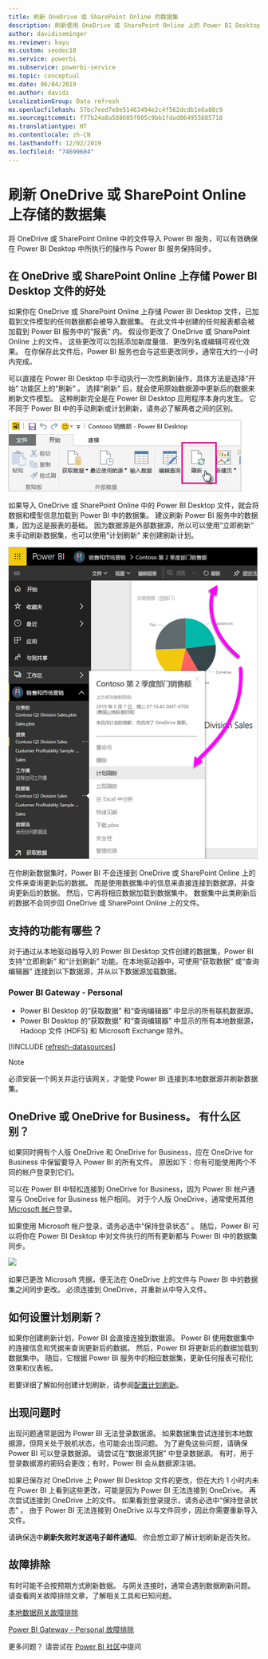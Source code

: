 ```yaml
---
title: 刷新 OneDrive 或 SharePoint Online 的数据集
description: 刷新使用 OneDrive 或 SharePoint Online 上的 Power BI Desktop 文件创建的数据集
author: davidiseminger
ms.reviewer: kayu
ms.custom: seodec18
ms.service: powerbi
ms.subservice: powerbi-service
ms.topic: conceptual
ms.date: 06/04/2019
ms.author: davidi
LocalizationGroup: Data refresh
ms.openlocfilehash: 57bc7eed7e8e51463494e2c4f562dcdb1e6a88c9
ms.sourcegitcommit: f77b24a8a588605f005c9bb1fdad864955885718
ms.translationtype: HT
ms.contentlocale: zh-CN
ms.lasthandoff: 12/02/2019
ms.locfileid: "74699604"
---
```

# <a name="refresh-a-dataset-stored-on-onedrive-or-sharepoint-online"></a>刷新 OneDrive 或 SharePoint Online 上存储的数据集
将 OneDrive 或 SharePoint Online 中的文件导入 Power BI 服务，可以有效确保在 Power BI Desktop 中所执行的操作与 Power BI 服务保持同步。

## <a name="advantages-of-storing-a-power-bi-desktop-file-on-onedrive-or-sharepoint-online"></a>在 OneDrive 或 SharePoint Online 上存储 Power BI Desktop 文件的好处
如果你在 OneDrive 或 SharePoint Online 上存储 Power BI Desktop 文件，已加载到文件模型的任何数据都会被导入数据集。 在此文件中创建的任何报表都会被加载到 Power BI 服务中的“报表”  内。 假设你更改了 OneDrive 或 SharePoint Online 上的文件。 这些更改可以包括添加新度量值、更改列名或编辑可视化效果。 在你保存此文件后，Power BI 服务也会与这些更改同步，通常在大约一小时内完成。

可以直接在 Power BI Desktop 中手动执行一次性刷新操作，具体方法是选择“开始”  功能区上的“刷新”  。 选择“刷新”  后，就会使用原始数据源中更新后的数据来刷新文件模型。 这种刷新完全是在 Power BI Desktop 应用程序本身内发生。 它不同于 Power BI 中的手动刷新或计划刷新，请务必了解两者之间的区别。

![](media/refresh-desktop-file-onedrive/pbix-refresh.png)

如果导入 OneDrive 或 SharePoint Online 中的 Power BI Desktop 文件，就会将数据和模型信息加载到 Power BI 中的数据集。 建议刷新 Power BI 服务中的数据集，因为这是报表的基础。 因为数据源是外部数据源，所以可以使用“立即刷新”  来手动刷新数据集，也可以使用“计划刷新”  来创建刷新计划。 

![](media/refresh-desktop-file-onedrive/powerbi-service-refresh.png)

在你刷新数据集时，Power BI 不会连接到 OneDrive 或 SharePoint Online 上的文件来查询更新后的数据。 而是使用数据集中的信息来直接连接到数据源，并查询更新后的数据。 然后，它再将相应数据加载到数据集中。 数据集中此类刷新后的数据不会同步回 OneDrive 或 SharePoint Online 上的文件。

## <a name="whats-supported"></a>支持的功能有哪些？
对于通过从本地驱动器导入的 Power BI Desktop 文件创建的数据集，Power BI 支持“立即刷新”  和“计划刷新”  功能。在本地驱动器中，可使用“获取数据”  或“查询编辑器”  连接到以下数据源，并从以下数据源加载数据。

### <a name="power-bi-gateway---personal"></a>Power BI Gateway - Personal
* Power BI Desktop 的“获取数据”  和“查询编辑器”  中显示的所有联机数据源。
* Power BI Desktop 的“获取数据”  和“查询编辑器”  中显示的所有本地数据源，Hadoop 文件 (HDFS) 和 Microsoft Exchange 除外。

<!-- Refresh Data sources-->
[!INCLUDE [refresh-datasources](./includes/refresh-datasources.md)]

> [!NOTE]
> 必须安装一个网关并运行该网关，才能使 Power BI 连接到本地数据源并刷新数据集。
> 
> 

## <a name="onedrive-or-onedrive-for-business-whats-the-difference"></a>OneDrive 或 OneDrive for Business。 有什么区别？
如果同时拥有个人版 OneDrive 和 OneDrive for Business，应在 OneDrive for Business 中保留要导入 Power BI 的所有文件。 原因如下：你有可能使用两个不同的帐户登录到它们。

可以在 Power BI 中轻松连接到 OneDrive for Business，因为 Power BI 帐户通常与 OneDrive for Business 帐户相同。 对于个人版 OneDrive，通常使用其他 [Microsoft 帐户](https://account.microsoft.com)登录。

如果使用 Microsoft 帐户登录，请务必选中“保持登录状态”  。 随后，Power BI 可以将你在 Power BI Desktop 中对文件执行的所有更新都与 Power BI 中的数据集同步。

![](media/refresh-desktop-file-onedrive/refresh_signin_keepmesignedin.png)

如果已更改 Microsoft 凭据，便无法在 OneDrive 上的文件与 Power BI 中的数据集之间同步更改。 必须连接到 OneDrive，并重新从中导入文件。

## <a name="how-do-i-schedule-refresh"></a>如何设置计划刷新？
如果你创建刷新计划，Power BI 会直接连接到数据源。 Power BI 使用数据集中的连接信息和凭据来查询更新后的数据。 然后，Power BI 将更新后的数据加载到数据集中。 随后，它根据 Power BI 服务中的相应数据集，更新任何报表可视化效果和仪表板。

若要详细了解如何创建计划刷新，请参阅[配置计划刷新](refresh-scheduled-refresh.md)。

## <a name="when-things-go-wrong"></a>出现问题时
出现问题通常是因为 Power BI 无法登录数据源。 如果数据集尝试连接到本地数据源，但网关处于脱机状态，也可能会出现问题。 为了避免这些问题，请确保 Power BI 可以登录数据源。 请尝试在“数据源凭据”  中登录数据源。 有时，用于登录数据源的密码会更改；有时，Power BI 会从数据源注销。

如果已保存对 OneDrive 上 Power BI Desktop 文件的更改，但在大约 1 小时内未在 Power BI 上看到这些更改，可能是因为 Power BI 无法连接到 OneDrive。 再次尝试连接到 OneDrive 上的文件。 如果看到登录提示，请务必选中“保持登录状态”  。 由于 Power BI 无法连接到 OneDrive 以与文件同步，因此你需要重新导入文件。

请确保选中**刷新失败时发送电子邮件通知**。 你会想立即了解计划刷新是否失败。

## <a name="troubleshooting"></a>故障排除
有时可能不会按预期方式刷新数据。 与网关连接时，通常会遇到数据刷新问题。 请查看网关故障排除文章，了解相关工具和已知问题。

[本地数据网关故障排除](service-gateway-onprem-tshoot.md)

[Power BI Gateway - Personal 故障排除](service-admin-troubleshooting-power-bi-personal-gateway.md)

更多问题？ 请尝试在 [Power BI 社区](https://community.powerbi.com/)中提问

